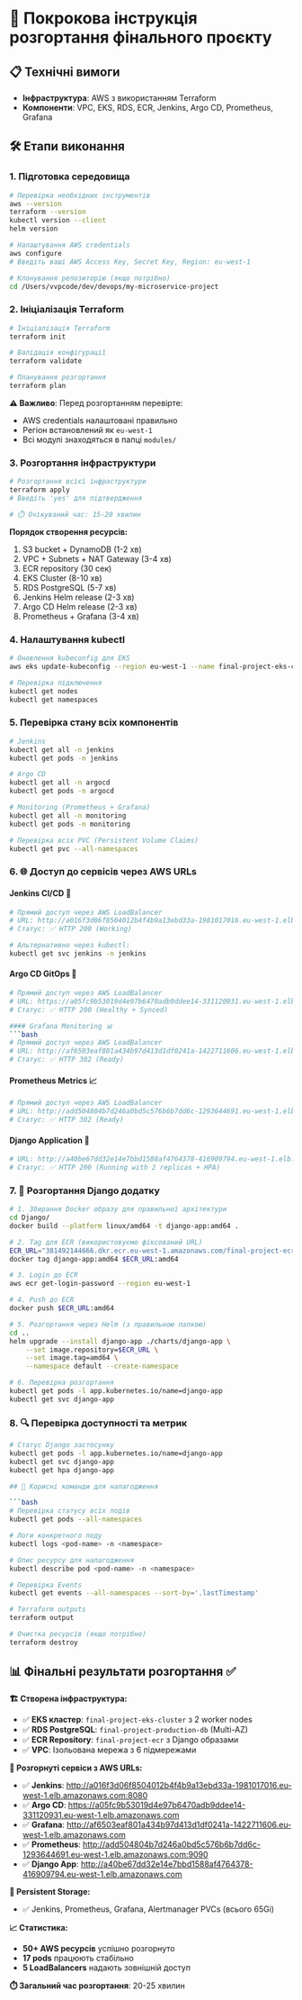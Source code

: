 # 🚀 Покрокова інструкція розгортання фінального проєкту

## 📋 Технічні вимоги
- **Інфраструктура**: AWS з використанням Terraform
- **Компоненти**: VPC, EKS, RDS, ECR, Jenkins, Argo CD, Prometheus, Grafana

## 🛠️ Етапи виконання

### 1. Підготовка середовища

```bash
# Перевірка необхідних інструментів
aws --version
terraform --version
kubectl version --client
helm version

# Налаштування AWS credentials
aws configure
# Введіть ваші AWS Access Key, Secret Key, Region: eu-west-1

# Клонування репозиторію (якщо потрібно)
cd /Users/vvpcode/dev/devops/my-microservice-project
```

### 2. Ініціалізація Terraform

```bash
# Ініціалізація Terraform
terraform init

# Валідація конфігурації
terraform validate

# Планування розгортання
terraform plan
```

**⚠️ Важливо**: Перед розгортанням перевірте:
- AWS credentials налаштовані правильно
- Регіон встановлений як `eu-west-1`
- Всі модулі знаходяться в папці `modules/`

### 3. Розгортання інфраструктури

```bash
# Розгортання всієї інфраструктури
terraform apply
# Введіть 'yes' для підтвердження

# ⏱️ Очікуваний час: 15-20 хвилин
```

**Порядок створення ресурсів:**
1. S3 bucket + DynamoDB (1-2 хв)
2. VPC + Subnets + NAT Gateway (3-4 хв)
3. ECR repository (30 сек)
4. EKS Cluster (8-10 хв)
5. RDS PostgreSQL (5-7 хв)
6. Jenkins Helm release (2-3 хв)
7. Argo CD Helm release (2-3 хв)
8. Prometheus + Grafana (3-4 хв)

### 4. Налаштування kubectl

```bash
# Оновлення kubeconfig для EKS
aws eks update-kubeconfig --region eu-west-1 --name final-project-eks-cluster

# Перевірка підключення
kubectl get nodes
kubectl get namespaces
```

### 5. Перевірка стану всіх компонентів

```bash
# Jenkins
kubectl get all -n jenkins
kubectl get pods -n jenkins

# Argo CD
kubectl get all -n argocd
kubectl get pods -n argocd

# Monitoring (Prometheus + Grafana)
kubectl get all -n monitoring
kubectl get pods -n monitoring

# Перевірка всіх PVC (Persistent Volume Claims)
kubectl get pvc --all-namespaces
```

### 6. 🌐 Доступ до сервісів через AWS URLs

#### Jenkins CI/CD 🔧
```bash
# Прямий доступ через AWS LoadBalancer
# URL: http://a016f3d06f8504012b4f4b9a13ebd33a-1981017016.eu-west-1.elb.amazonaws.com:8080
# Статус: ✅ HTTP 200 (Working)

# Альтернативно через kubectl:
kubectl get svc jenkins -n jenkins
```

#### Argo CD GitOps 🔄
```bash
# Прямий доступ через AWS LoadBalancer
# URL: https://a05fc9b53019d4e97b6470adb9ddee14-331120931.eu-west-1.elb.amazonaws.com
# Статус: ✅ HTTP 200 (Healthy + Synced)

#### Grafana Monitoring 📊
```bash
# Прямий доступ через AWS LoadBalancer
# URL: http://af6503eaf801a434b97d413d1df0241a-1422711606.eu-west-1.elb.amazonaws.com
# Статус: ✅ HTTP 302 (Ready)
```

#### Prometheus Metrics 📈
```bash
# Прямий доступ через AWS LoadBalancer
# URL: http://add504804b7d246a0bd5c576b6b7dd6c-1293644691.eu-west-1.elb.amazonaws.com:9090
# Статус: ✅ HTTP 302 (Ready)
```

#### Django Application 🐍
```bash
# URL: http://a40be67dd32e14e7bbd1588af4764378-416909794.eu-west-1.elb.amazonaws.com
# Статус: ✅ HTTP 200 (Running with 2 replicas + HPA)
```

### 7. 🐍 Розгортання Django додатку

```bash
# 1. Збирання Docker образу для правильної архітектури
cd Django/
docker build --platform linux/amd64 -t django-app:amd64 .

# 2. Tag для ECR (використовуємо фіксований URL)
ECR_URL="381492144666.dkr.ecr.eu-west-1.amazonaws.com/final-project-ecr"
docker tag django-app:amd64 $ECR_URL:amd64

# 3. Login до ECR
aws ecr get-login-password --region eu-west-1 

# 4. Push до ECR
docker push $ECR_URL:amd64

# 5. Розгортання через Helm (з правильною папкою)
cd ..
helm upgrade --install django-app ./charts/django-app \
    --set image.repository=$ECR_URL \
    --set image.tag=amd64 \
    --namespace default --create-namespace

# 6. Перевірка розгортання
kubectl get pods -l app.kubernetes.io/name=django-app
kubectl get svc django-app
```

### 8. 🔍 Перевірка доступності та метрик

```bash
# Статус Django застосунку
kubectl get pods -l app.kubernetes.io/name=django-app
kubectl get svc django-app
kubectl get hpa django-app

## 🔧 Корисні команди для налагодження

```bash
# Перевірка статусу всіх подів
kubectl get pods --all-namespaces

# Логи конкретного поду
kubectl logs <pod-name> -n <namespace>

# Опис ресурсу для налагодження
kubectl describe pod <pod-name> -n <namespace>

# Перевірка Events
kubectl get events --all-namespaces --sort-by='.lastTimestamp'

# Terraform outputs
terraform output

# Очистка ресурсів (якщо потрібно)
terraform destroy
```

## 📊 Фінальні результати розгортання ✅

**🏗️ Створена інфраструктура:**
- ✅ **EKS кластер**: `final-project-eks-cluster` з 2 worker nodes
- ✅ **RDS PostgreSQL**: `final-project-production-db` (Multi-AZ)
- ✅ **ECR Repository**: `final-project-ecr` з Django образами
- ✅ **VPC**: Ізольована мережа з 6 підмережами

**🚀 Розгорнуті сервіси з AWS URLs:**
- ✅ **Jenkins**: http://a016f3d06f8504012b4f4b9a13ebd33a-1981017016.eu-west-1.elb.amazonaws.com:8080
- ✅ **Argo CD**: https://a05fc9b53019d4e97b6470adb9ddee14-331120931.eu-west-1.elb.amazonaws.com
- ✅ **Grafana**: http://af6503eaf801a434b97d413d1df0241a-1422711606.eu-west-1.elb.amazonaws.com
- ✅ **Prometheus**: http://add504804b7d246a0bd5c576b6b7dd6c-1293644691.eu-west-1.elb.amazonaws.com:9090
- ✅ **Django App**: http://a40be67dd32e14e7bbd1588af4764378-416909794.eu-west-1.elb.amazonaws.com

**💾 Persistent Storage:**
- ✅ Jenkins, Prometheus, Grafana, Alertmanager PVCs (всього 65Gi)

**📈 Статистика:**
- **50+ AWS ресурсів** успішно розгорнуто
- **17 pods** працюють стабільно 
- **5 LoadBalancers** надають зовнішній доступ

**⏱️ Загальний час розгортання**: 20-25 хвилин
